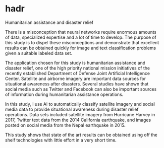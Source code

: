 # hadr
Humanitarian assistance and disaster relief

There is a misconception that neural networks require enormous amounts of data, specialized expertise and a lot of time to develop.  The purpose of this study is to dispel these misconceptions and demonstrate that excellent results can be obtained quickly for image and text classification problems given a suitable labeled data set.  

The application chosen for this study is humanitarian assistance and disaster relief, one of the high priority national mission initiatives of the recently established Department of Defense Joint Artificial Intelligence Center.  Satellite and airborne imagery are important data sources for situational awareness after disasters.  Several studies have shown that social media such as Twitter and Facebook can also be important sources of information during humanitarian assistance operations.  

In this study, I use AI to automatically classify satellite imagery and social media data to provide situational awareness during disaster relief operations.  Data sets included satellite imagery from Hurricane Harvey in 2017, Twitter text data from the 2014 California earthquake, and images posted on social media from the Nepal earthquake in 2015.  

This study shows that state of the art results can be obtained using off the shelf technologies with little effort in a very short time.  
